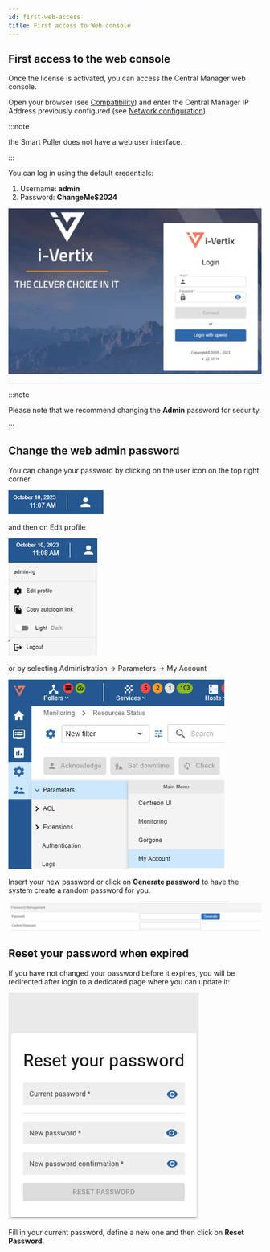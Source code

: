```yaml
---
id: first-web-access
title: First access to Web console
---
```


## First access to the web console

Once the license is activated, you can access the Central Manager web console.

Open your browser (see [Compatibility](../before-you-start/compatibility.md)) and enter the Central Manager IP Address previously configured (see [Network configuration](../../installation/setup-central-poller/network-configuration.md)).

:::note

the Smart Poller does not have a web user interface.

:::

You can log in using the default credentials:

1. Username: **admin**
2. Password: **ChangeMe$2024**

![i-Vertix web login](../../assets/configuring-smart-poller/ivertix-web-login.png)

---

:::note

Please note that we recommend changing the **Admin** password for security.

:::

## Change the web admin password

You can change your password by clicking on the user icon on
the top right corner

![User icon](../../assets/configuring-smart-poller/1-web-user-icon.png)

and then on Edit profile

![Edit profile](../../assets/configuring-smart-poller/2-web-user-icon.png)

or by selecting Administration -> Parameters -> My Account

![My Account](../../assets/configuring-smart-poller/3-web-user-icon.png)

Insert your new password or click on **Generate password** to
have the system create a random password for you.

![New password](../../assets/configuring-smart-poller/4-web-user-icon.png)

## Reset your password when expired

If you have not changed your password before it expires, you will be redirected after login to a dedicated page where you can update it:

![New password](../../assets/configuring-smart-poller/password_expired.png)

Fill in your current password, define a new one and then click on **Reset Password**.
